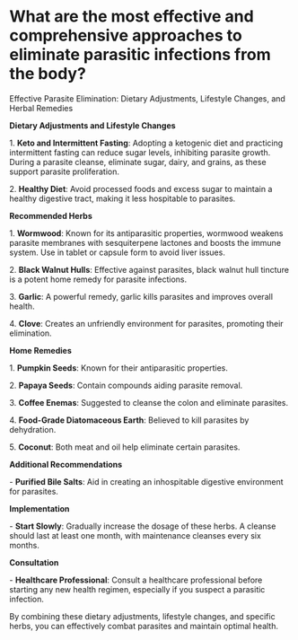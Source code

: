 # What are the most effective and comprehensive approaches to eliminate parasitic infections from the body?

Effective Parasite Elimination: Dietary Adjustments, Lifestyle Changes, and Herbal Remedies

**Dietary Adjustments and Lifestyle Changes**

1\. **Keto and Intermittent Fasting**: Adopting a ketogenic diet and practicing intermittent fasting can reduce sugar levels, inhibiting parasite growth. During a parasite cleanse, eliminate sugar, dairy, and grains, as these support parasite proliferation.

2\. **Healthy Diet**: Avoid processed foods and excess sugar to maintain a healthy digestive tract, making it less hospitable to parasites.

**Recommended Herbs**

1\. **Wormwood**: Known for its antiparasitic properties, wormwood weakens parasite membranes with sesquiterpene lactones and boosts the immune system. Use in tablet or capsule form to avoid liver issues.

2\. **Black Walnut Hulls**: Effective against parasites, black walnut hull tincture is a potent home remedy for parasite infections.

3\. **Garlic**: A powerful remedy, garlic kills parasites and improves overall health.

4\. **Clove**: Creates an unfriendly environment for parasites, promoting their elimination.

**Home Remedies**

1\. **Pumpkin Seeds**: Known for their antiparasitic properties.

2\. **Papaya Seeds**: Contain compounds aiding parasite removal.

3\. **Coffee Enemas**: Suggested to cleanse the colon and eliminate parasites.

4\. **Food-Grade Diatomaceous Earth**: Believed to kill parasites by dehydration.

5\. **Coconut**: Both meat and oil help eliminate certain parasites.

**Additional Recommendations**

\- **Purified Bile Salts**: Aid in creating an inhospitable digestive environment for parasites.

**Implementation**

\- **Start Slowly**: Gradually increase the dosage of these herbs. A cleanse should last at least one month, with maintenance cleanses every six months.

**Consultation**

\- **Healthcare Professional**: Consult a healthcare professional before starting any new health regimen, especially if you suspect a parasitic infection.

By combining these dietary adjustments, lifestyle changes, and specific herbs, you can effectively combat parasites and maintain optimal health.